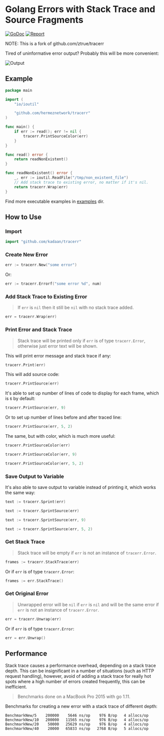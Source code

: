 # Golang Errors with Stack Trace and Source Fragments

[![GoDoc](https://godoc.org/github.com/kadaan/tracerr?status.svg)](https://godoc.org/github.com/kadaan/tracerr)
[![Report](https://goreportcard.com/badge/github.com/kadaan/tracerr)](https://goreportcard.com/report/github.com/kadaan/tracerr)

NOTE: This is a fork of github.com/ztrue/tracerr

Tired of uninformative error output? Probably this will be more convenient:

![Output](output.png)

## Example

```go
package main

import (
	"io/ioutil"

	"github.com/hermeznetwork/tracerr"
)

func main() {
	if err := read(); err != nil {
		tracerr.PrintSourceColor(err)
	}
}

func read() error {
	return readNonExistent()
}

func readNonExistent() error {
	_, err := ioutil.ReadFile("/tmp/non_existent_file")
	// Add stack trace to existing error, no matter if it's nil.
	return tracerr.Wrap(err)
}
```

Find more executable examples in [examples](examples) dir.

## How to Use

### Import

```go
import "github.com/kadaan/tracerr"
```

### Create New Error

```go
err := tracerr.New("some error")
```

Or:

```go
err := tracerr.Errorf("some error %d", num)
```

### Add Stack Trace to Existing Error

> If `err` is `nil` then it still be `nil` with no stack trace added.

```go
err = tracerr.Wrap(err)
```

### Print Error and Stack Trace

> Stack trace will be printed only if `err` is of type `tracerr.Error`, otherwise just error text will be shown.

This will print error message and stack trace if any:

```go
tracerr.Print(err)
```

This will add source code:

```go
tracerr.PrintSource(err)
```

It's able to set up number of lines of code to display for each frame, which is `6` by default:

```go
tracerr.PrintSource(err, 9)
```

Or to set up number of lines before and after traced line:

```go
tracerr.PrintSource(err, 5, 2)
```

The same, but with color, which is much more useful:

```go
tracerr.PrintSourceColor(err)
```

```go
tracerr.PrintSourceColor(err, 9)
```

```go
tracerr.PrintSourceColor(err, 5, 2)
```

### Save Output to Variable

It's also able to save output to variable instead of printing it, which works the same way:

```go
text := tracerr.Sprint(err)
```

```go
text := tracerr.SprintSource(err)
```

```go
text := tracerr.SprintSource(err, 9)
```

```go
text := tracerr.SprintSource(err, 5, 2)
```

### Get Stack Trace

> Stack trace will be empty if `err` is not an instance of `tracerr.Error`.

```go
frames := tracerr.StackTrace(err)
```

Or if `err` is of type `tracerr.Error`:

```go
frames := err.StackTrace()
```

### Get Original Error

> Unwrapped error will be `nil` if `err` is `nil` and will be the same error if `err` is not an instance of `tracerr.Error`.

```go
err = tracerr.Unwrap(err)
```

Or if `err` is of type `tracerr.Error`:

```go
err = err.Unwrap()
```

## Performance

Stack trace causes a performance overhead, depending on a stack trace depth. This can be insignificant in a number of situations (such as HTTP request handling), however, avoid of adding a stack trace for really hot spots where a high number of errors created frequently, this can be inefficient.

> Benchmarks done on a MacBook Pro 2015 with go 1.11.

Benchmarks for creating a new error with a stack trace of different depth:

```
BenchmarkNew/5    200000    5646 ns/op    976 B/op   4 allocs/op
BenchmarkNew/10   200000   11565 ns/op    976 B/op   4 allocs/op
BenchmarkNew/20    50000   25629 ns/op    976 B/op   4 allocs/op
BenchmarkNew/40    20000   65833 ns/op   2768 B/op   5 allocs/op
```
